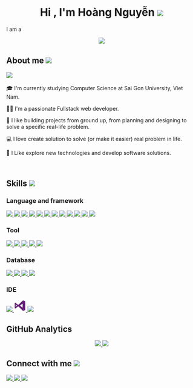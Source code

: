 <h1 align="center"><b>Hi , I'm Hoàng Nguyễn </b><img src="https://media.giphy.com/media/hvRJCLFzcasrR4ia7z/giphy.gif" width="35"></h1>
<!--  -->I am a
<p align="center">
  <a href="https://github.com/DenverCoder1/readme-typing-svg"><img src="https://readme-typing-svg.herokuapp.com?font=Time+New+Roman&color=cyan&size=25&center=true&vCenter=true&width=600&height=100&lines=Fullstack+Developer,;Computer+Science+Student,;Love+to+learn+new+stuffs+person"></a>
</p>


<h2> About me <img src = "https://user-images.githubusercontent.com/74038190/212257468-1e9a91f1-b626-4baa-b15d-5c385dfa7ed2.gif" width = 32px> </h2>

![](https://komarev.com/ghpvc/?username=hnoga-n)

🎓&nbsp;I'm currently studying Computer Science at Sai Gon University, Viet Nam.

👨‍💻&nbsp;I'm a passionate Fullstack web developer.

🔨&nbsp;I like building projects from ground up, from planning and designing to solve a specific  real-life problem.

💻&nbsp;I love create solution to solve (or make it easier) real problem in life.

💖&nbsp;I Like explore new technologies and develop software solutions.

<br>
<h2> Skills <img src = "https://media2.giphy.com/media/QssGEmpkyEOhBCb7e1/giphy.gif?cid=ecf05e47a0n3gi1bfqntqmob8g9aid1oyj2wr3ds3mg700bl&rid=giphy.gif"  width = 50px > </h2>
<h3>Language and framework</h3>
<a href= https://nestjs.com/ > <img width ='32px' src ='https://www.vectorlogo.zone/logos/nestjs/nestjs-icon.svg'> </a>
<a href= https://spring.io/ > <img width ='32px' src ='https://www.vectorlogo.zone/logos/springio/springio-icon.svg'> </a>
<a href= https://dotnet.microsoft.com/en-us/ > <img width ='32px' src ='https://www.vectorlogo.zone/logos/dotnet/dotnet-official.svg'> </a>
<a href= https://react.dev/ > <img width ='32px' src ='https://raw.githubusercontent.com/rahulbanerjee26/githubAboutMeGenerator/main/icons/reactjs.svg'> </a>
<a href= https://nextjs.org/ > <img width ='32px' src ='https://www.vectorlogo.zone/logos/nextjs/nextjs-icon.svg'> </a>
<a href= https://expressjs.com/ > <img width ='32px' src ='https://raw.githubusercontent.com/rahulbanerjee26/githubAboutMeGenerator/main/icons/javascript.svg'> </a>
<a href= https://www.w3schools.com/Html/ > <img width ='32px' src ='https://raw.githubusercontent.com/rahulbanerjee26/githubAboutMeGenerator/main/icons/css.svg'> </a>
<a href= https://www.w3schools.com/css/ > <img width ='32px' src ='https://raw.githubusercontent.com/rahulbanerjee26/githubAboutMeGenerator/main/icons/html.svg'> </a>
<a href= https://fastapi.tiangolo.com/ > <img width ='32px' src ='https://vectorwiki.com/images/i0tvc__fastapi.svg'> </a>
<a href= https://tailwindcss.com/ > <img width ='32px' src ='https://www.vectorlogo.zone/logos/tailwindcss/tailwindcss-icon.svg'> </a>
<a href= https://go.dev/ > <img width ='32px' src ='https://www.vectorlogo.zone/logos/golang/golang-icon.svg'> </a>
<a href= https://kafka.apache.org/ > <img width ='32px' src ='https://www.vectorlogo.zone/logos/apache_kafka/apache_kafka-icon.svg'> </a>

<h3>Tool</h3>

<a href= https://git-scm.com/ > <img width ='32px' src ='https://www.vectorlogo.zone/logos/git-scm/git-scm-icon.svg'> </a>
<a href= https://github.com/ > <img width ='32px' src ='https://www.vectorlogo.zone/logos/github/github-tile.svg'> </a>
<a href= https://ubuntu.com/ > <img width ='32px' src ='https://www.vectorlogo.zone/logos/ubuntu/ubuntu-icon.svg'> </a>
<a href= https://www.docker.com/ > <img width ='32px' src ='https://www.vectorlogo.zone/logos/docker/docker-icon.svg'> </a>
<a href= https://www.jetbrains.com/idea/ > <img width ='32px' src ='https://www.vectorlogo.zone/logos/getpostman/getpostman-icon.svg'> </a>

<h3>Database</h3>
<a href= https://www.mysql.com/ > <img width ='32px' src ='https://www.vectorlogo.zone/logos/mysql/mysql-icon.svg'> </a>
<a href= https://www.sqlite.org/ > <img width ='32px' src ='https://raw.githubusercontent.com/rahulbanerjee26/githubAboutMeGenerator/main/icons/sqlite.svg'> </a>
<a href= https://www.prisma.io/ > <img width ='32px' src ='https://raw.githubusercontent.com/gilbarbara/logos/92bb74e98bca1ea1ad794442676ebc4e75038adc/logos/prisma.svg'> </a>
<a href= https://www.mongodb.com/ > <img width ='32px' src ='https://www.vectorlogo.zone/logos/mongodb/mongodb-icon.svg'> </a>

<h3>IDE</h3>
<a href= https://code.visualstudio.com/ > <img width ='32px' src ='https://www.vectorlogo.zone/logos/visualstudio_code/visualstudio_code-icon.svg'> </a>
<a href= https://visualstudio.microsoft.com/ > <img width ='32px' src ='https://raw.githubusercontent.com/gilbarbara/logos/92bb74e98bca1ea1ad794442676ebc4e75038adc/logos/visual-studio.svg'> </a>
<a href= https://www.jetbrains.com/idea/ > <img width ='32px' src ='https://upload.vectorlogo.zone/logos/jetbrains_idea/images/d4398a36-c378-4511-a508-106ded6cd69a.svg'> </a>


<h2> GitHub Analytics </h2>

<p align="center">
<a href="https://github.com/AVS1508">
  <img height="180em" src="https://github-readme-stats.vercel.app/api?username=hnoga-n&show_icons=true&theme=radical"/>
  <img height="180em" src="https://github-readme-stats.vercel.app/api/top-langs?username=hnoga-n&show_icons=true&locale=en&bg_color=0d1117&text_color=ffffff&layout=compact"/>
</a>
</p>

<h2> Connect with me <img src = "https://raw.githubusercontent.com/ShahriarShafin/ShahriarShafin/main/Assets/handshake.gif"  width = 50px > </h2>

<a href= https://www.facebook.com/hoang.nguyen.290646/ > <img width ='50px' src ='https://user-images.githubusercontent.com/74038190/235294010-ec412ef5-e3da-4efa-b1d4-0ab4d4638755.gif'> </a>
<a href= https://www.facebook.com/hoang.nguyen.290646/ > <img width ='50px' src ='https://user-images.githubusercontent.com/74038190/235294012-0a55e343-37ad-4b0f-924f-c8431d9d2483.gif'> </a>
<a href= https://www.instagram.com/hnoga__/ > <img width ='50px' src ='https://user-images.githubusercontent.com/74038190/235294013-a33e5c43-a01c-43f6-b44d-a406d8b4ab75.gif'> </a>



